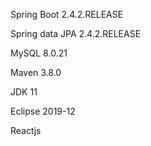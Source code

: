 Spring Boot 2.4.2.RELEASE

Spring data JPA 2.4.2.RELEASE

MySQL 8.0.21

Maven 3.8.0

JDK 11

Eclipse 2019-12

Reactjs
